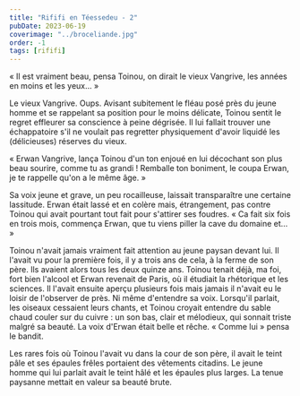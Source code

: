 ```yaml
---
title: "Rififi en Téessedeu - 2"
pubDate: 2023-06-19
coverimage: "../broceliande.jpg"
order: -1
tags: [rififi]
---
```


« Il est vraiment beau, pensa Toinou, on dirait le vieux Vangrive, les années en moins et les yeux… »

Le vieux Vangrive. Oups. Avisant subitement le fléau posé près du jeune homme et se rappelant sa position pour le moins délicate, Toinou sentit le regret effleurer sa conscience à peine dégrisée. Il lui fallait trouver une échappatoire s'il ne voulait pas regretter physiquement d'avoir liquidé les (délicieuses) réserves du vieux.

« Erwan Vangrive, lança Toinou d'un ton enjoué en lui décochant son plus beau sourire, comme tu as grandi !
Remballe ton boniment, le coupa Erwan, je te rappelle qu'on a le même âge. »

Sa voix jeune et grave, un peu rocailleuse, laissait transparaître une certaine lassitude.
Erwan était lassé et en colère mais, étrangement, pas contre Toinou qui avait pourtant tout fait pour s'attirer ses foudres.
« Ca fait six fois en trois mois, commença Erwan, que tu viens piller la cave du domaine
et… »

Toinou n'avait jamais vraiment fait attention au jeune paysan devant lui. Il l'avait vu pour la première fois, il y a trois ans de cela, à la ferme de son père. Ils avaient alors tous les deux quinze ans. Toinou tenait déjà, ma foi, fort bien l'alcool et Erwan revenait de Paris, où il étudiait la rhétorique et les sciences. Il l'avait ensuite aperçu plusieurs fois mais jamais il n'avait eu le loisir de l'observer de près. Ni même d'entendre sa voix.
Lorsqu'il parlait, les oiseaux cessaient leurs chants, et Toinou croyait entendre du sable chaud couler sur du cuivre : un son bas, clair et mélodieux, qui sonnait triste malgré sa beauté.
La voix d'Erwan était belle et rêche.
« Comme lui » pensa le bandit.

Les rares fois où Toinou l'avait vu dans la cour de son père, il avait le teint pâle et ses épaules frêles portaient des vêtements citadins. Le jeune homme qui lui parlait avait le teint hâlé et les épaules plus larges. La tenue paysanne mettait en valeur sa beauté brute.